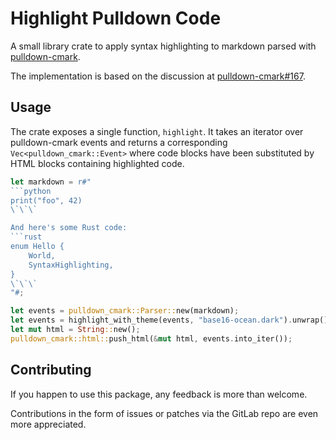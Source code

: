 # Highlight Pulldown Code

A small library crate to apply syntax highlighting to markdown parsed with [pulldown-cmark](https://crates.io/crates/pulldown-cmark).

The implementation is based on the discussion at [pulldown-cmark#167](https://github.com/raphlinus/pulldown-cmark/issues/167).

## Usage

The crate exposes a single function, `highlight`.
It takes an iterator over pulldown-cmark events and returns a corresponding `Vec<pulldown_cmark::Event>` where
code blocks have been substituted by HTML blocks containing highlighted code.

```rust
let markdown = r#"
```python
print("foo", 42)
\`\`\`

And here's some Rust code:
```rust
enum Hello {
    World,
    SyntaxHighlighting,
}
\`\`\`
"#;

let events = pulldown_cmark::Parser::new(markdown);
let events = highlight_with_theme(events, "base16-ocean.dark").unwrap();
let mut html = String::new();
pulldown_cmark::html::push_html(&mut html, events.into_iter());
```

## Contributing

If you happen to use this package, any feedback is more than welcome.

Contributions in the form of issues or patches via the GitLab repo are even more appreciated.